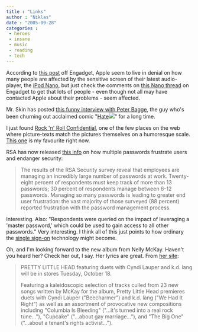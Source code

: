 ```yaml
---
title : "Links"
author : "Niklas"
date : "2005-09-28"
categories : 
 - heroes
 - insane
 - music
 - reading
 - tech
---
```


According to [this post](http://portableaudio.engadget.com/entry/1234000100060785) off Engadget, Apple seem to live in denial on how many people are affected by the sensitive screen of their latest audio-player, the [iPod Nano](http://www.apple.com/ipodnano), but just check the comments on [this Nano thread](http://www.engadget.com/entry/1234000970060464) on Engadget to get that lots of people - even though not all may have contacted Apple about their problems - seem affected.

Mr. Skin has posted [this funny interview with Peter Bagge](http://www.mrskin.com/Skinterviews/96/Peter_Bagge.htm), the guy who's been churning out acclaimed comic "[Hate](http://www.amazon.com/exec/obidos/redirect?link_code=ur2&camp=1789&tag=niklasblog-20&creative=9325&path=tg/detail/-/1560976233)![](http://www.assoc-amazon.com/e/ir?t=niklasblog-20&l=ur2&o=1)" for a long time.

I just found [Rock 'n' Roll Confidential](http://www.rockandrollconfidential.com/hall/index.php?page=1), one of the few places on the web where picture-texts match the pictures themselves on a humoresque scale. [This one](http://www.rockandrollconfidential.com/hall/hall_detail.php?dd_keyid=17) is my favourite right now.

RSA has now released [this info](http://www.rsasecurity.com/press_release.asp?doc_id=6095) on how multiple passwords frustrate users and endanger security:

> The results of the RSA Security survey reveal that employees are managing an incredibly large number of passwords at work. Twenty-eight percent of respondents must keep track of more than 13 passwords; 30 percent of respondents manage between 6-12 passwords. Managing so many passwords is leading to greater end user frustration: the vast majority of those surveyed (88 percent) reported frustration with the password management process.

Interesting. Also: "Respondents were queried on the impact of leveraging a 'master password,' which could be used to gain access to all other passwords." Very interesting. I think all of this just points to how ordinary the [single sign-on](http://www.answers.com/single%20sign-on) technology might become.

Oh, and I'm looking forward to the new album from Nelly McKay. Haven't you heard her? Check her out, I say. Her lyrics are great. From [her site](http://www.nelliemckay.com):

> PRETTY LITTLE HEAD featuring duets with Cyndi Lauper and k.d. lang will be in stores Tuesday, October 18.
> 
> Featuring a kaleidoscopic selection of tracks culled from 23 new songs written by McKay for the album, Pretty Little Head premieres duets with Cyndi Lauper ("Beecharmer") and k.d. lang ("We Had It Right") as well as an assortment of provocative new compositions including "Columbia Is Bleeding" ("...it's turned into a real rock tune..."), "Cupcake" ("...about gay marriage..."), and "The Big One" ("...about a tenant's rights activist...").
